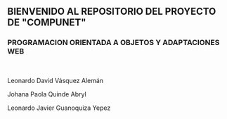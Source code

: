 
## BIENVENIDO AL REPOSITORIO DEL PROYECTO DE "COMPUNET"

### PROGRAMACION ORIENTADA A OBJETOS Y ADAPTACIONES WEB

<br>

<p>Leonardo David Vásquez Alemán</p>
<p>Johana Paola Quinde Abryl</p>
<p>Leonardo Javier Guanoquiza Yepez</p>
